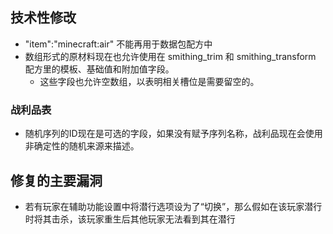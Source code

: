 ## 技术性修改
* "item":"minecraft:air" 不能再用于数据包配方中
* 数组形式的原材料现在也允许使用在 smithing_trim 和 smithing_transform 配方里的模板、基础值和附加值字段。
	* 这些字段也允许空数组，以表明相关槽位是需要留空的。
### 战利品表
* 随机序列的ID现在是可选的字段，如果没有赋予序列名称，战利品现在会使用非确定性的随机来源来描述。
## 修复的主要漏洞
* 若有玩家在辅助功能设置中将潜行选项设为了“切换”，那么假如在该玩家潜行时将其击杀，该玩家重生后其他玩家无法看到其在潜行
